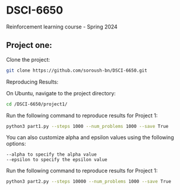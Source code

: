 # DSCI-6650
Reinforcement learning course - Spring 2024

## Project one:

Clone the project:
```bash
git clone https://github.com/soroush-bn/DSCI-6650.git
```

Reproducing Results:

On Ubuntu, navigate to the project directory:
```bash
cd /DSCI-6650/project1/
```
Run the following command to reproduce results for Project 1:
```bash
python3 part1.py --steps 1000 --num_problems 1000 --save True

```

You can also customize alpha and epsilon values using the following options:

    --alpha to specify the alpha value
    --epsilon to specify the epsilon value


Run the following command to reproduce results for Project 1:
```bash
python3 part2.py --steps 10000 --num_problems 1000 --save True

```
